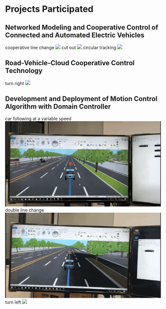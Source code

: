 # Projects Participated

## Networked Modeling and Cooperative Control of Connected and Automated Electric Vehicles
cooperative line change
![](https://github.com/jieli18/projects_participated/blob/main/cooperative_line_change.gif)
cut out
![](https://github.com/jieli18/projects_participated/blob/main/cut_out.gif)
circular tracking
![](https://github.com/jieli18/projects_participated/blob/main/circular_tracking.gif)

## Road-Vehicle-Cloud Cooperative Control Technology
turn right
![](https://github.com/jieli18/projects_participated/blob/main/turn_right.gif)

## Development and Deployment of Motion Control Algorithm with Domain Controller
car following at a variable speed
![](https://github.com/jieli18/projects_participated/blob/main/HIL_variable_speed.gif)
double line change
![](https://github.com/jieli18/projects_participated/blob/main/HIL_double_shift_line.gif)
turn left
![](https://github.com/jieli18/projects_participated/blob/main/HIL_turn_left.gif)
